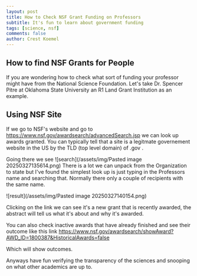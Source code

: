 ```yaml
---
layout: post
title: How to Check NSF Grant Funding on Professors
subtitle: It's fun to learn about government funding
tags: [science, nsf]
comments: false
author: Crest Koemel
---
```


## How to find NSF Grants for People
If you are wondering how to check what sort of funding your professor might have from the National Science Foundation. Let's take Dr. Spencer Pitre at Oklahoma State University an R1 Land Grant Institution as an example.

## Using NSF Site
If we go to NSF's website and go to https://www.nsf.gov/awardsearch/advancedSearch.jsp we can look up awards granted. You can typically tell that a site is a legitmate governement website in the US by the TLD (top level domain) of .gov . 

Going there we see 
![search](/assets/img/Pasted image 20250327135614.png)
There is a lot we can unpack from the Organization to state but I've found the simplest look up is just typing in the Professors name and searching that. Normally there only a couple of recipients with the same name.

![result](/assets/img/Pasted image 20250327140154.png)

Clicking on the link we can see it's a new grant that is recently awarded, the abstract will tell us what it's about and why it's awarded.

You can also check inactive awards that have already finished and see their outcome like this link
https://www.nsf.gov/awardsearch/showAward?AWD_ID=1800387&HistoricalAwards=false

Which will show outcomes.

Anyways have fun verifying the transparency of the sciences and snooping on what other academics are up to.
